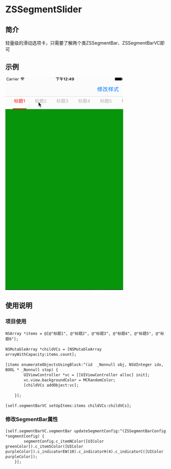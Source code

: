 # ZSSegmentSlider
## 简介
轻量级的滑动选项卡，只需要了解两个类ZSSegmentBar、ZSSegmentBarVC即可
## 示例
![image](https://github.com/zsling01/ZSSegmentSlider/raw/master/Images/segmentSlider.gif
)
## 使用说明
### 项目使用
```
NSArray *items = @[@"标题1", @"标题2", @"标题3", @"标题4", @"标题5", @"标题6"];

NSMutableArray *childVCs = [NSMutableArray arrayWithCapacity:items.count];
    
[items enumerateObjectsUsingBlock:^(id  _Nonnull obj, NSUInteger idx, BOOL * _Nonnull stop) {
        UIViewController *vc = [[UIViewController alloc] init];
        vc.view.backgroundColor = MCRandomColor;
        [childVCs addObject:vc];
        
    }];
    
[self.segmentBarVC setUpItems:items childVCs:childVCs];
```
### 修改SegmentBar属性
```
[self.segmentBarVC.segmentBar updateSegmentConfig:^(ZSSegmentBarConfig *segmentConfig) {
        segmentConfig.c_itemNColor([UIColor greenColor]).c_itemSColor([UIColor purpleColor]).c_indicatorEW(10).c_indicatorH(4).c_indicatorC([UIColor purpleColor]);
    }];
```

